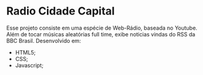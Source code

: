 # Radio Cidade Capital
Esse projeto consiste em uma espécie de Web-Rádio, baseada no Youtube. Além de tocar músicas aleatórias full time, exibe noticias vindas do RSS da BBC Brasil.
Desenvolvido em:
 - HTML5;
 - CSS;
 - Javascript;
